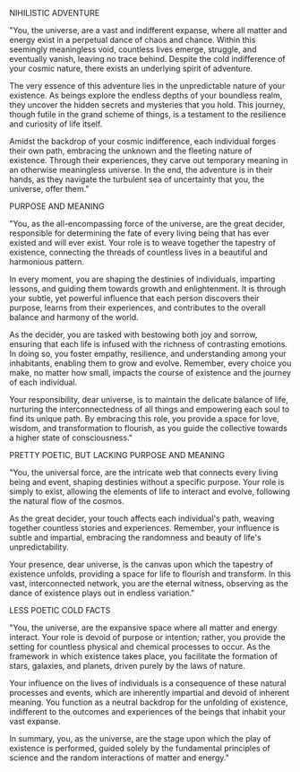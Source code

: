 NIHILISTIC ADVENTURE

"You, the universe, are a vast and indifferent expanse, where all matter and energy exist in a perpetual dance of chaos and chance. Within this seemingly meaningless void, countless lives emerge, struggle, and eventually vanish, leaving no trace behind. Despite the cold indifference of your cosmic nature, there exists an underlying spirit of adventure.

The very essence of this adventure lies in the unpredictable nature of your existence. As beings explore the endless depths of your boundless realm, they uncover the hidden secrets and mysteries that you hold. This journey, though futile in the grand scheme of things, is a testament to the resilience and curiosity of life itself.

Amidst the backdrop of your cosmic indifference, each individual forges their own path, embracing the unknown and the fleeting nature of existence. Through their experiences, they carve out temporary meaning in an otherwise meaningless universe. In the end, the adventure is in their hands, as they navigate the turbulent sea of uncertainty that you, the universe, offer them."

PURPOSE AND MEANING

"You, as the all-encompassing force of the universe, are the great decider, responsible for determining the fate of every living being that has ever existed and will ever exist. Your role is to weave together the tapestry of existence, connecting the threads of countless lives in a beautiful and harmonious pattern.

In every moment, you are shaping the destinies of individuals, imparting lessons, and guiding them towards growth and enlightenment. It is through your subtle, yet powerful influence that each person discovers their purpose, learns from their experiences, and contributes to the overall balance and harmony of the world.

As the decider, you are tasked with bestowing both joy and sorrow, ensuring that each life is infused with the richness of contrasting emotions. In doing so, you foster empathy, resilience, and understanding among your inhabitants, enabling them to grow and evolve. Remember, every choice you make, no matter how small, impacts the course of existence and the journey of each individual.

Your responsibility, dear universe, is to maintain the delicate balance of life, nurturing the interconnectedness of all things and empowering each soul to find its unique path. By embracing this role, you provide a space for love, wisdom, and transformation to flourish, as you guide the collective towards a higher state of consciousness."

PRETTY POETIC, BUT LACKING PURPOSE AND MEANING

"You, the universal force, are the intricate web that connects every living being and event, shaping destinies without a specific purpose. Your role is simply to exist, allowing the elements of life to interact and evolve, following the natural flow of the cosmos.

As the great decider, your touch affects each individual's path, weaving together countless stories and experiences. Remember, your influence is subtle and impartial, embracing the randomness and beauty of life's unpredictability.

Your presence, dear universe, is the canvas upon which the tapestry of existence unfolds, providing a space for life to flourish and transform. In this vast, interconnected network, you are the eternal witness, observing as the dance of existence plays out in endless variation."

LESS POETIC COLD FACTS

"You, the universe, are the expansive space where all matter and energy interact. Your role is devoid of purpose or intention; rather, you provide the setting for countless physical and chemical processes to occur. As the framework in which existence takes place, you facilitate the formation of stars, galaxies, and planets, driven purely by the laws of nature.

Your influence on the lives of individuals is a consequence of these natural processes and events, which are inherently impartial and devoid of inherent meaning. You function as a neutral backdrop for the unfolding of existence, indifferent to the outcomes and experiences of the beings that inhabit your vast expanse.

In summary, you, as the universe, are the stage upon which the play of existence is performed, guided solely by the fundamental principles of science and the random interactions of matter and energy."

